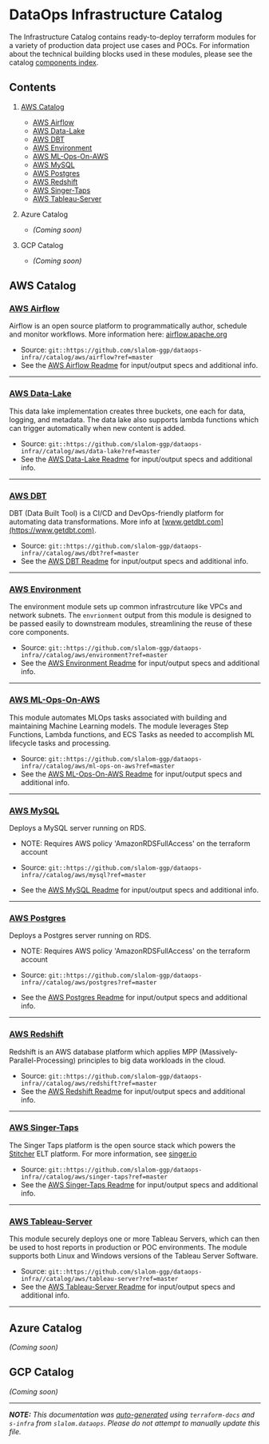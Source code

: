 
# DataOps Infrastructure Catalog

The Infrastructure Catalog contains ready-to-deploy terraform modules for a variety of production data project use cases and POCs. For information about the technical building blocks used in these modules, please see the catalog [components index](components_index.md).

## Contents

1. [AWS Catalog](#aws-catalog)
    - [AWS Airflow](#aws-airflow)
    - [AWS Data-Lake](#aws-data-lake)
    - [AWS DBT](#aws-dbt)
    - [AWS Environment](#aws-environment)
    - [AWS ML-Ops-On-AWS](#aws-ml-ops-on-aws)
    - [AWS MySQL](#aws-mysql)
    - [AWS Postgres](#aws-postgres)
    - [AWS Redshift](#aws-redshift)
    - [AWS Singer-Taps](#aws-singer-taps)
    - [AWS Tableau-Server](#aws-tableau-server)

2. Azure Catalog
    * _(Coming soon)_
2. GCP Catalog
    * _(Coming soon)_

## AWS Catalog

### [AWS Airflow](../catalog/aws/airflow/README.md)

Airflow is an open source platform to programmatically author, schedule and monitor workflows. More information here: [airflow.apache.org](https://airflow.apache.org/)


* Source: `git::https://github.com/slalom-ggp/dataops-infra//catalog/aws/airflow?ref=master`
* See the [AWS Airflow Readme](../catalog/aws/airflow/README.md) for input/output specs and additional info.

-------------------

### [AWS Data-Lake](../catalog/aws/data-lake/README.md)

This data lake implementation creates three buckets, one each for data, logging, and metadata. The data lake also supports lambda functions which can
trigger automatically when new content is added.


* Source: `git::https://github.com/slalom-ggp/dataops-infra//catalog/aws/data-lake?ref=master`
* See the [AWS Data-Lake Readme](../catalog/aws/data-lake/README.md) for input/output specs and additional info.

-------------------

### [AWS DBT](../catalog/aws/dbt/README.md)

DBT (Data Built Tool) is a CI/CD and DevOps-friendly platform for automating data transformations. More info at [www.getdbt.com](https://www.getdbt.com).



* Source: `git::https://github.com/slalom-ggp/dataops-infra//catalog/aws/dbt?ref=master`
* See the [AWS DBT Readme](../catalog/aws/dbt/README.md) for input/output specs and additional info.

-------------------

### [AWS Environment](../catalog/aws/environment/README.md)

The environment module sets up common infrastrcuture like VPCs and network subnets. The `envrionment` output
from this module is designed to be passed easily to downstream modules, streamlining the reuse of these core components.



* Source: `git::https://github.com/slalom-ggp/dataops-infra//catalog/aws/environment?ref=master`
* See the [AWS Environment Readme](../catalog/aws/environment/README.md) for input/output specs and additional info.

-------------------

### [AWS ML-Ops-On-AWS](../catalog/aws/ml-ops-on-aws/README.md)

This module automates MLOps tasks associated with building and maintaining Machine Learning models.
The module leverages Step Functions, Lambda functions, and ECS Tasks as needed to accomplish ML
lifecycle tasks and processing.

* Source: `git::https://github.com/slalom-ggp/dataops-infra//catalog/aws/ml-ops-on-aws?ref=master`
* See the [AWS ML-Ops-On-AWS Readme](../catalog/aws/ml-ops-on-aws/README.md) for input/output specs and additional info.

-------------------

### [AWS MySQL](../catalog/aws/mysql/README.md)

Deploys a MySQL server running on RDS.

* NOTE: Requires AWS policy 'AmazonRDSFullAccess' on the terraform account

* Source: `git::https://github.com/slalom-ggp/dataops-infra//catalog/aws/mysql?ref=master`
* See the [AWS MySQL Readme](../catalog/aws/mysql/README.md) for input/output specs and additional info.

-------------------

### [AWS Postgres](../catalog/aws/postgres/README.md)

Deploys a Postgres server running on RDS.

* NOTE: Requires AWS policy 'AmazonRDSFullAccess' on the terraform account

* Source: `git::https://github.com/slalom-ggp/dataops-infra//catalog/aws/postgres?ref=master`
* See the [AWS Postgres Readme](../catalog/aws/postgres/README.md) for input/output specs and additional info.

-------------------

### [AWS Redshift](../catalog/aws/redshift/README.md)

Redshift is an AWS database platform which applies MPP (Massively-Parallel-Processing) principles to big data workloads in the cloud.


* Source: `git::https://github.com/slalom-ggp/dataops-infra//catalog/aws/redshift?ref=master`
* See the [AWS Redshift Readme](../catalog/aws/redshift/README.md) for input/output specs and additional info.

-------------------

### [AWS Singer-Taps](../catalog/aws/singer-taps/README.md)

The Singer Taps platform is the open source stack which powers the [Stitcher](https://www.stitcher.com) ELT platform. For more information, see [singer.io](https://singer.io)


* Source: `git::https://github.com/slalom-ggp/dataops-infra//catalog/aws/singer-taps?ref=master`
* See the [AWS Singer-Taps Readme](../catalog/aws/singer-taps/README.md) for input/output specs and additional info.

-------------------

### [AWS Tableau-Server](../catalog/aws/tableau-server/README.md)

This module securely deploys one or more Tableau Servers, which can then be used to host reports in production or POC environments.
The module supports both Linux and Windows versions of the Tableau Server Software.


* Source: `git::https://github.com/slalom-ggp/dataops-infra//catalog/aws/tableau-server?ref=master`
* See the [AWS Tableau-Server Readme](../catalog/aws/tableau-server/README.md) for input/output specs and additional info.

-------------------



## Azure Catalog

_(Coming soon)_

## GCP Catalog

_(Coming soon)_

-------------------

_**NOTE:** This documentation was [auto-generated](build.py) using
`terraform-docs` and `s-infra` from `slalom.dataops`.
Please do not attempt to manually update this file._

